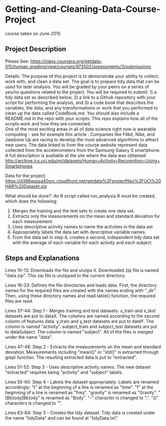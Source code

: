 # Getting-and-Cleaning-Data-Course-Project
course taken on June 2015

## Project Description
Please See: https://class.coursera.org/getdata-015/human_grading/view/courses/973502/assessments/3/submissions

Details: The purpose of this project is to demonstrate your ability to collect, work with, and clean a data set. The goal is to prepare tidy data that can be used for later analysis. You will be graded by your peers on a series of yes/no questions related to the project. You will be required to submit: 1) a tidy data set as described below, 2) a link to a Github repository with your script for performing the analysis, and 3) a code book that describes the variables, the data, and any transformations or work that you performed to clean up the data called CodeBook.md. You should also include a README.md in the repo with your scripts. This repo explains how all of the scripts work and how they are connected.  
One of the most exciting areas in all of data science right now is wearable computing - see for example this article . Companies like Fitbit, Nike, and Jawbone Up are racing to develop the most advanced algorithms to attract new users. The data linked to from the course website represent data collected from the accelerometers from the Samsung Galaxy S smartphone. A full description is available at the site where the data was obtained: 
http://archive.ics.uci.edu/ml/datasets/Human+Activity+Recognition+Using+Smartphones 

Data for the project: https://d396qusza40orc.cloudfront.net/getdata%2Fprojectfiles%2FUCI%20HAR%20Dataset.zip 

What should be done?:
An R script called run_analysis.R must be created, which does the following:
1) Merges the training and the test sets to create one data set.
2) Extracts only the measurements on the mean and standard deviation for each measurement. 
3) Uses descriptive activity names to name the activities in the data set
4) Appropriately labels the data set with descriptive variable names. 
5) From the data set in step 4, creates a second, independent tidy data set with the average of each variable for each activity and each subject.

## Steps and Explanations
Lines 10-13: Downloads the file and unzips it.
Downloaded zip file is named "data.zip".
This zip file is unzipped to the current directory.

Lines 16-33: Defines the file directories and loads data.
First, the directory names for the required files are created with the names ending with "_dir".
Then, using these directory names and read.table() function, the required files are read.

Lines 37-44: Step 1 - Merges training and test datasets.
x_train and x_test datasets are put to dataX. The columns are named according to the second column of features data.
y_train and y_test datasets are put to dataY. The column is named "activity".
subject_train and subject_test datasets are put to dataSubject. The column is named "subject".
All of the files is merged under the name "data".

Lines 47-48: Step 2 - Extracts the measurements on the mean and standard deviation.
Measurements including "mean()" or "std()" is extracted through grepl function.
The resulting extracted data is put to "extracted".

Lines 51-52: Step 3 - Uses descriptive activity names.
The new dataset "extracted" requires being "activity" and "subject" labels.

Lines 55-60: Step 4 - Labels the dataset appropriately.
Labels are renamed accordingly: 
"t" at the beginning of a line is renamed as "time".
"f" at the beginning of a line is renamed as "freq".
"gravity" is renamed as "Gravity".
"[Bb]ody[Bb]ody" is renamed as "Body".
"-" character is changed to ".".
"()" characters is changed to "".

Lines 63-64: Step 5 - Creates the tidy dataset.
Tidy data is created under the name "tidyData" and can be found at "tidyData.txt".
